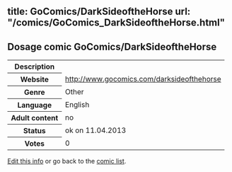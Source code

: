 title: GoComics/DarkSideoftheHorse
url: "/comics/GoComics_DarkSideoftheHorse.html"
---
Dosage comic GoComics/DarkSideoftheHorse
-----------------------------------------

<table class="comicinfo">
<tr>
<th>Description</th><td></td>
</tr>
<tr>
<th>Website</th><td><a href="http://www.gocomics.com/darksideofthehorse">http://www.gocomics.com/darksideofthehorse</a></td>
</tr>
<tr>
<th>Genre</th><td>Other</td>
</tr>
<tr>
<th>Language</th><td>English</td>
</tr>
<tr>
<th>Adult content</th><td>no</td>
</tr>
<tr>
<th>Status</th><td>ok on 11.04.2013</td>
</tr>
<tr>
<th>Votes</th><td>0</div></td>
</tr>
</table>

[Edit this info](/comics/GoComics_DarkSideoftheHorse_edit.html) or go back to the [comic list](../comic-index.html).
